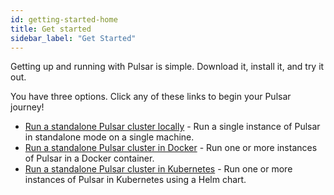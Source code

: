```yaml
---
id: getting-started-home
title: Get started
sidebar_label: "Get Started"
---
```


Getting up and running with Pulsar is simple. Download it, install it, and try it out.

You have three options. Click any of these links to begin your Pulsar journey!
* [Run a standalone Pulsar cluster locally](getting-started-standalone.md) - Run a single instance of Pulsar in standalone mode on a single machine.
* [Run a standalone Pulsar cluster in Docker](getting-started-docker.md) - Run one or more instances of Pulsar in a Docker container.
* [Run a standalone Pulsar cluster in Kubernetes](getting-started-helm.md) - Run one or more instances of Pulsar in Kubernetes using a Helm chart.
